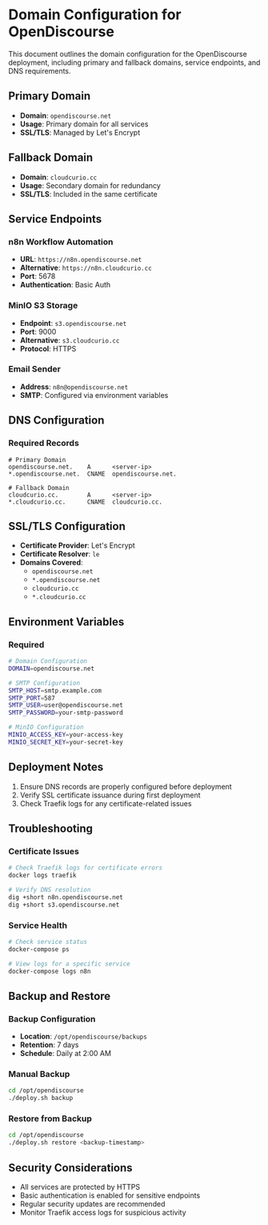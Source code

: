 # Domain Configuration for OpenDiscourse

This document outlines the domain configuration for the OpenDiscourse deployment, including primary and fallback domains, service endpoints, and DNS requirements.

## Primary Domain
- **Domain**: `opendiscourse.net`
- **Usage**: Primary domain for all services
- **SSL/TLS**: Managed by Let's Encrypt

## Fallback Domain
- **Domain**: `cloudcurio.cc`
- **Usage**: Secondary domain for redundancy
- **SSL/TLS**: Included in the same certificate

## Service Endpoints

### n8n Workflow Automation
- **URL**: `https://n8n.opendiscourse.net`
- **Alternative**: `https://n8n.cloudcurio.cc`
- **Port**: 5678
- **Authentication**: Basic Auth

### MinIO S3 Storage
- **Endpoint**: `s3.opendiscourse.net`
- **Port**: 9000
- **Alternative**: `s3.cloudcurio.cc`
- **Protocol**: HTTPS

### Email Sender
- **Address**: `n8n@opendiscourse.net`
- **SMTP**: Configured via environment variables

## DNS Configuration

### Required Records
```
# Primary Domain
opendiscourse.net.    A      <server-ip>
*.opendiscourse.net.  CNAME  opendiscourse.net.

# Fallback Domain
cloudcurio.cc.        A      <server-ip>
*.cloudcurio.cc.      CNAME  cloudcurio.cc.
```

## SSL/TLS Configuration
- **Certificate Provider**: Let's Encrypt
- **Certificate Resolver**: `le`
- **Domains Covered**:
  - `opendiscourse.net`
  - `*.opendiscourse.net`
  - `cloudcurio.cc`
  - `*.cloudcurio.cc`

## Environment Variables

### Required
```bash
# Domain Configuration
DOMAIN=opendiscourse.net

# SMTP Configuration
SMTP_HOST=smtp.example.com
SMTP_PORT=587
SMTP_USER=user@opendiscourse.net
SMTP_PASSWORD=your-smtp-password

# MinIO Configuration
MINIO_ACCESS_KEY=your-access-key
MINIO_SECRET_KEY=your-secret-key
```

## Deployment Notes
1. Ensure DNS records are properly configured before deployment
2. Verify SSL certificate issuance during first deployment
3. Check Traefik logs for any certificate-related issues

## Troubleshooting

### Certificate Issues
```bash
# Check Traefik logs for certificate errors
docker logs traefik

# Verify DNS resolution
dig +short n8n.opendiscourse.net
dig +short s3.opendiscourse.net
```

### Service Health
```bash
# Check service status
docker-compose ps

# View logs for a specific service
docker-compose logs n8n
```

## Backup and Restore

### Backup Configuration
- **Location**: `/opt/opendiscourse/backups`
- **Retention**: 7 days
- **Schedule**: Daily at 2:00 AM

### Manual Backup
```bash
cd /opt/opendiscourse
./deploy.sh backup
```

### Restore from Backup
```bash
cd /opt/opendiscourse
./deploy.sh restore <backup-timestamp>
```

## Security Considerations
- All services are protected by HTTPS
- Basic authentication is enabled for sensitive endpoints
- Regular security updates are recommended
- Monitor Traefik access logs for suspicious activity
